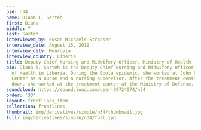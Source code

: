 ```yaml
---
pid: n34
name: Diana T. Sarteh
first: Diana
middle: T
last: Sarteh
interviewed_by: Susan Michaels-Strasser
interview_date: August 15, 2019
interview_city: Monrovia
interview_country: Liberia
title: Deputy Chief Nursing and Midwifery Officer, Ministry of Health
bio: Diana T. Sarteh is the Deputy Chief Nursing and Midwifery Officer at the Ministry
  of Health in Liberia. During the Ebola epidemic, she worked at John F. Kennedy Medical
  Center as a nurse and a nursing supervisor. After the treatment center at JFK closed
  down, she worked at the treatment center at the Ministry of Defense.
soundcloud: https://soundcloud.com/user-99724974/n34
order: '33'
layout: frontlines_item
collection: frontlines
thumbnail: img/derivatives/simple/n34/thumbnail.jpg
full: img/derivatives/simple/n34/full.jpg
---
```

